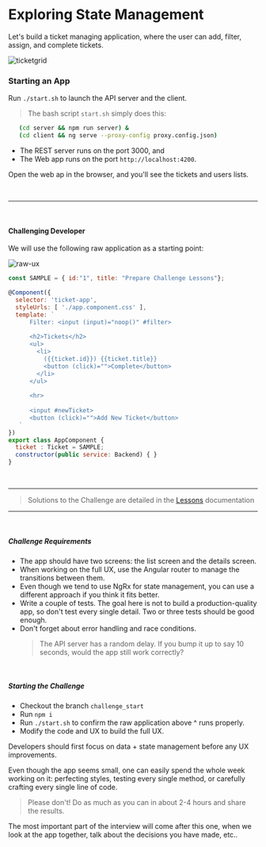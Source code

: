 # Exploring State Management

Let's build a ticket managing application, where the user can add, filter, assign, and complete tickets.


![ticketgrid](https://user-images.githubusercontent.com/210413/34574168-3164dd48-f13c-11e7-8146-828636056997.jpg)

### Starting an App


Run `./start.sh` to launch the API server and the client.

> The bash script `start.sh` simply does this: 
```bash
   (cd server && npm run server) &
   (cd client && ng serve --proxy-config proxy.config.json)
```


* The REST server runs on the port 3000, and
* The Web app runs on the port `http://localhost:4200`.

Open the web ap in the browser, and you'll see the tickets and users lists.

<br/>

- - -

<br/>

#### Challenging Developer

We will use the following raw application as a starting point:


![raw-ux](https://user-images.githubusercontent.com/210413/33805770-a07c7b22-dd83-11e7-965f-bf24d840b257.jpg)

```js
const SAMPLE = { id:"1", title: "Prepare Challenge Lessons"};

@Component({
  selector: 'ticket-app',
  styleUrls: [ './app.component.css' ],
  template: `      
      Filter: <input (input)="noop()" #filter>
      
      <h2>Tickets</h2>
      <ul>
        <li>
          ({{ticket.id}}) {{ticket.title}}
          <button (click)="">Complete</button>
        </li>
      </ul>
      
      <hr> 
      
      <input #newTicket>
      <button (click)="">Add New Ticket</button>
   `
})
export class AppComponent {
  ticket : Ticket = SAMPLE;
  constructor(public service: Backend) { }
}
````

<br/>

---

>  Solutions to the Challenge are detailed in the [Lessons](lessons.md) documentation

---

<br/>

##### Challenge Requirements


* The app should have two screens: the list screen and the details screen.
* When working on the full UX, use the Angular router to manage the transitions between them.
* Even though we tend to use NgRx for state management, you can use a different approach if you think it fits better.
* Write a couple of tests. The goal here is not to build a production-quality app, so don't test every single detail. Two or three tests should be good enough.
* Don't forget about error handling and race conditions.
  >  The API server has a random delay.
  >  If you bump it up to say 10 seconds, would the app still work correctly?

<br/>

##### Starting the Challenge

*  Checkout the branch `challenge_start`
*  Run `npm i`
*  Run `./start.sh` to confirm the raw application above ^ runs properly.
*  Modify the code and UX to build the full UX.

Developers should first focus on data + state management before any UX improvements.

Even though the app seems small, one can easily spend the whole week working on it: perfecting styles, testing every single method, or carefully crafting every single line of code.

> Please don't! Do as much as you can in about 2-4 hours and share the results.

The most important part of the interview will come after this one, when we look at the app together, talk about the decisions you have made, etc..

